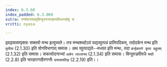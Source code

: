 ```yaml
---
index: 6.3.60
index_padded: 6.3.060
sutra: मन्थैदनसक्तुबिन्दुजरभारहारवीवधगाहेषु च
vritti: nyasa

---
```

द्रवद्रव्यसम्पृक्ताः सक्तवो मन्थ इत्युच्यते। तत्र मन्थशब्दोऽयं यद्यव्युत्पन्नं प्रातिपदिकम्, तदोदकेन मन्थ इति `तृतीया` (2.1.30) इति योगविभागात् समासः। अथ व्युत्पाद्यते--मध्यत इति मन्थः, तदा `कर्त्तृकरणे कृता बहुलम्` (2.1.32) इति समासः। सकत्वोदनाभ्यां `अन्नेन व्यञ्जनम्` (2.1.34) इति समासः। बिन्दुवज्रवीवधैः `षष्ठी` (2.2.8) इति भारहारगाहैरणन्तैः `उपपदमतिङ्` (2.2.19) इति।।